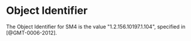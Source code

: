 #  Object Identifier

The Object Identifier for SM4 is the value "1.2.156.10197.1.104", specified
in [@GMT-0006-2012].
